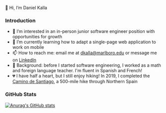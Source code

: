 👋 Hi, I’m Daniel Kalla

### Introduction

- 👀 I’m interested in an in-person junior software engineer position with opportunities for growth
- 🌱 I’m currently learning how to adapt a single-page web application to work on mobile
- 📫 How to reach me: email me at dkalla@marlboro.edu or message me on [LinkedIn](linkedin.com/in/daniel-kalla-496aa7234/)
- 🍎 Background: before I started software engineering, I worked as a math and foreign language teacher.  I'm fluent in Spanish and French!
- 💔 I have half a heart, but I still enjoy hiking!  In 2019, I completed the [Camino de Santiago](https://www.responsiblevacation.com/ImagesClient/dtg-nc9430-caminoDeSantiago-FrenchWay-route-map.jpg), a 500-mile hike through Northern Spain
<!-- - 💞️ I’m looking to collaborate on ... -->



### GitHub Stats

[![Anurag's GitHub stats](https://github-readme-stats.vercel.app/api?username=dtkalla)](https://github.com/anuraghazra/github-readme-stats)



<!---
dtkalla/dtkalla is a ✨ special ✨ repository because its `README.md` (this file) appears on your GitHub profile.
You can click the Preview link to take a look at your changes.
--->
